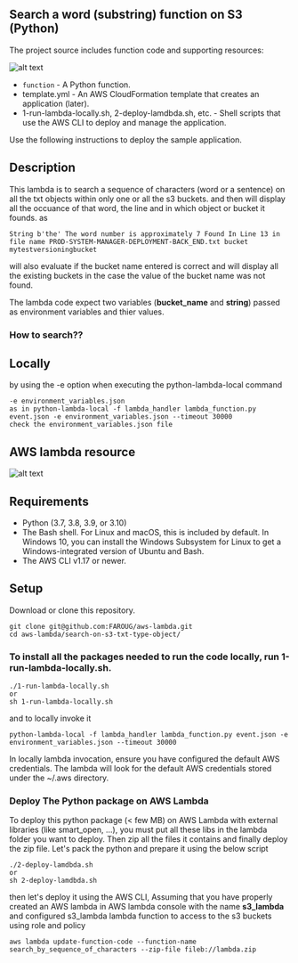 ## Search a word (substring) function on S3 (Python)

The project source includes function code and supporting resources:

![alt text](https://github.com/FAROUG/aws-lambda/blob/feature/lambda_function_python_code/sample-lambda-python.png?raw=true)

* `function` - A Python function.
* template.yml - An AWS CloudFormation template that creates an application (later).
* 1-run-lambda-locally.sh, 2-deploy-lamdbda.sh, etc. - Shell scripts that use the AWS CLI to deploy and manage the application.

Use the following instructions to deploy the sample application.
## Description

This lambda is to search a sequence of characters (word or a sentence) on all the txt objects within only one or all the s3 buckets.
and then will display all the occuance of that word, the line and in which object or bucket it founds.
as 
 ```
 String b'the' The word number is approximately 7 Found In Line 13 in file name PROD-SYSTEM-MANAGER-DEPLOYMENT-BACK_END.txt bucket  mytestversioningbucket
 ```
will also evaluate if the bucket name entered is correct and will display all the existing buckets in the case the value of the bucket name was not found.

The lambda code expect two variables (**bucket_name** and **string**) passed as environment variables and thier values.
### How to search?? 
## Locally
by using the -e option when executing the python-lambda-local command 
```
-e environment_variables.json
as in python-lambda-local -f lambda_handler lambda_function.py event.json -e environment_variables.json --timeout 30000
check the environment_variables.json file 
```
## AWS lambda resource
![alt text](https://github.com/FAROUG/aws-lambda/blob/feature/lambda_function_python_code/lambda-environment-configuration.png?raw=true)


## Requirements
* Python (3.7, 3.8, 3.9, or 3.10)
* The Bash shell. For Linux and macOS, this is included by default. In Windows 10, you can install the Windows Subsystem for Linux to get a Windows-integrated version of Ubuntu and Bash.
* The AWS CLI v1.17 or newer.

## Setup
Download or clone this repository.

```
git clone git@github.com:FAROUG/aws-lambda.git
cd aws-lambda/search-on-s3-txt-type-object/
```

### To install all the packages needed to run the code locally, run 1-run-lambda-locally.sh.
```
./1-run-lambda-locally.sh
or 
sh 1-run-lambda-locally.sh
```
and to locally invoke it 
```
python-lambda-local -f lambda_handler lambda_function.py event.json -e environment_variables.json --timeout 30000
```
In locally lambda invocation, ensure you have configured the default AWS credentials. The lambda will look for the default AWS credentials stored under the ~/.aws directory. 

### Deploy The Python package on AWS Lambda
To deploy this python package (< few MB) on AWS Lambda with external libraries (like smart_open, …), you must put all these libs in the lambda folder you want to deploy. Then zip all the files it contains and finally deploy the zip file.
Let's pack the python and prepare it using the below script
```
./2-deploy-lamdbda.sh
or
sh 2-deploy-lamdbda.sh
```
then let's deploy it using the AWS CLI, Assuming that you have properly created an AWS lambda in AWS lambda console with the name **s3_lambda** and configured s3_lambda lambda function to access to the s3 buckets using role and policy
```
aws lambda update-function-code --function-name search_by_sequence_of_characters --zip-file fileb://lambda.zip
```